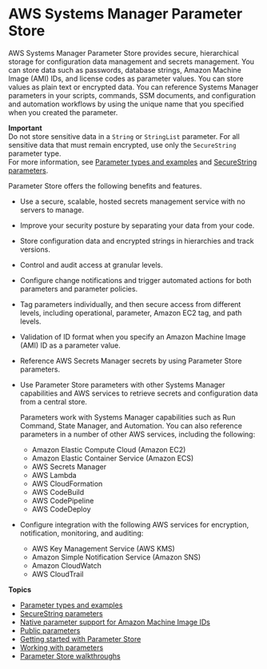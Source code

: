 # AWS Systems Manager Parameter Store<a name="systems-manager-parameter-store"></a>

AWS Systems Manager Parameter Store provides secure, hierarchical storage for configuration data management and secrets management\. You can store data such as passwords, database strings, Amazon Machine Image \(AMI\) IDs, and license codes as parameter values\. You can store values as plain text or encrypted data\. You can reference Systems Manager parameters in your scripts, commands, SSM documents, and configuration and automation workflows by using the unique name that you specified when you created the parameter\. 

**Important**  
Do not store sensitive data in a `String` or `StringList` parameter\. For all sensitive data that must remain encrypted, use only the `SecureString` parameter type\.  
For more information, see [Parameter types and examples](parameter-store-about-examples.md) and [SecureString parameters](sysman-paramstore-securestring.md)\.

Parameter Store offers the following benefits and features\.
+ Use a secure, scalable, hosted secrets management service with no servers to manage\.
+ Improve your security posture by separating your data from your code\.
+ Store configuration data and encrypted strings in hierarchies and track versions\.
+ Control and audit access at granular levels\.
+ Configure change notifications and trigger automated actions for both parameters and parameter policies\.
+ Tag parameters individually, and then secure access from different levels, including operational, parameter, Amazon EC2 tag, and path levels\. 
+ Validation of ID format when you specify an Amazon Machine Image \(AMI\) ID as a parameter value\.
+ Reference AWS Secrets Manager secrets by using Parameter Store parameters\.
+ Use Parameter Store parameters with other Systems Manager capabilities and AWS services to retrieve secrets and configuration data from a central store\. 

  Parameters work with Systems Manager capabilities such as Run Command, State Manager, and Automation\. You can also reference parameters in a number of other AWS services, including the following:
  + Amazon Elastic Compute Cloud \(Amazon EC2\)
  + Amazon Elastic Container Service \(Amazon ECS\)
  + AWS Secrets Manager
  + AWS Lambda
  + AWS CloudFormation
  + AWS CodeBuild
  + AWS CodePipeline
  + AWS CodeDeploy
+ Configure integration with the following AWS services for encryption, notification, monitoring, and auditing:
  + AWS Key Management Service \(AWS KMS\)
  + Amazon Simple Notification Service \(Amazon SNS\)
  + Amazon CloudWatch
  + AWS CloudTrail

**Topics**
+ [Parameter types and examples](parameter-store-about-examples.md)
+ [SecureString parameters](sysman-paramstore-securestring.md)
+ [Native parameter support for Amazon Machine Image IDs](parameter-store-ec2-aliases.md)
+ [Public parameters](parameter-store-public-parameters.md)
+ [Getting started with Parameter Store](sysman-paramstore-settingup.md)
+ [Working with parameters](sysman-paramstore-working.md)
+ [Parameter Store walkthroughs](sysman-paramstore-walk.md)